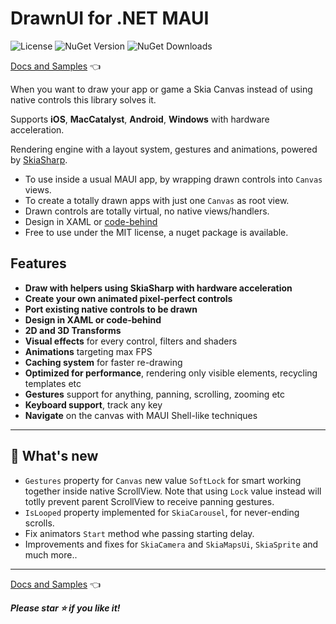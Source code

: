 # DrawnUI for .NET MAUI
![License](https://img.shields.io/github/license/taublast/DrawnUi.svg)
![NuGet Version](https://img.shields.io/nuget/v/AppoMobi.Maui.DrawnUi.svg)
![NuGet Downloads](https://img.shields.io/nuget/dt/AppoMobi.Maui.DrawnUi.svg)

[Docs and Samples](https://drawnui.net) 👈

When you want to draw your app or game a Skia Canvas instead of using native controls this library solves it. 

Supports **iOS**, **MacCatalyst**, **Android**, **Windows** with hardware acceleration.

Rendering engine with a layout system, gestures and animations, powered by [SkiaSharp](https://github.com/mono/SkiaSharp).   

* To use inside a usual MAUI app, by wrapping drawn controls into `Canvas` views.
* To create a totally drawn apps with just one `Canvas` as root view.
* Drawn controls are totally virtual, no native views/handlers.
* Design in XAML or [code-behind](https://drawnui.net/articles/first-app-code.html)
* Free to use under the MIT license, a nuget package is available.

## Features

* __Draw with helpers using SkiaSharp with hardware acceleration__
* __Create your own animated pixel-perfect controls__
* __Port existing native controls to be drawn__
* __Design in XAML or code-behind__
* __2D and 3D Transforms__
* __Visual effects__ for every control, filters and shaders
* __Animations__ targeting max FPS
* __Caching system__ for faster re-drawing
* __Optimized for performance__, rendering only visible elements, recycling templates etc
* __Gestures__ support for anything, panning, scrolling, zooming etc
* __Keyboard support__, track any key
* __Navigate__ on the canvas with MAUI Shell-like techniques 

---

## 🌱 What's new

* `Gestures` property for `Canvas` new value `SoftLock` for smart working together inside native ScrollView. Note that using `Lock` value instead will totlly prevent parent ScrollView to receive panning gestures.
* `IsLooped` property implemented for `SkiaCarousel`, for never-ending scrolls.
* Fix animators `Start` method whe passing starting delay.
* Improvements and fixes for `SkiaCamera` and `SkiaMapsUi`, `SkiaSprite` and much more..
  
---

[Docs and Samples](https://drawnui.net) 👈

___Please star ⭐ if you like it!___
